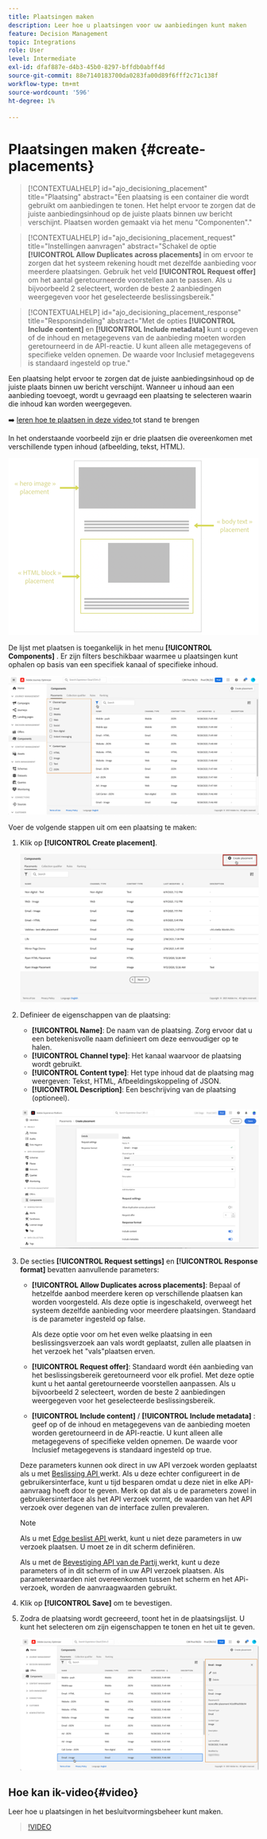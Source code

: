 ```yaml
---
title: Plaatsingen maken
description: Leer hoe u plaatsingen voor uw aanbiedingen kunt maken
feature: Decision Management
topic: Integrations
role: User
level: Intermediate
exl-id: dfaf887e-d4b3-45b0-8297-bffdb0abff4d
source-git-commit: 88e7140183700da0283fa00d89f6fff2c71c138f
workflow-type: tm+mt
source-wordcount: '596'
ht-degree: 1%

---
```


# Plaatsingen maken {#create-placements}

>[!CONTEXTUALHELP]
>id="ajo_decisioning_placement"
>title="Plaatsing"
>abstract="Een plaatsing is een container die wordt gebruikt om aanbiedingen te tonen. Het helpt ervoor te zorgen dat de juiste aanbiedingsinhoud op de juiste plaats binnen uw bericht verschijnt. Plaatsen worden gemaakt via het menu &quot;Componenten&quot;."

>[!CONTEXTUALHELP]
>id="ajo_decisioning_placement_request"
>title="Instellingen aanvragen"
>abstract="Schakel de optie **[!UICONTROL Allow Duplicates across placements]** in om ervoor te zorgen dat het systeem rekening houdt met dezelfde aanbieding voor meerdere plaatsingen. Gebruik het veld **[!UICONTROL Request offer]** om het aantal geretourneerde voorstellen aan te passen. Als u bijvoorbeeld 2 selecteert, worden de beste 2 aanbiedingen weergegeven voor het geselecteerde beslissingsbereik."

>[!CONTEXTUALHELP]
>id="ajo_decisioning_placement_response"
>title="Responsindeling"
>abstract="Met de opties **[!UICONTROL Include content]** en **[!UICONTROL Include metadata]** kunt u opgeven of de inhoud en metagegevens van de aanbieding moeten worden geretourneerd in de API-reactie. U kunt alleen alle metagegevens of specifieke velden opnemen. De waarde voor Inclusief metagegevens is standaard ingesteld op true."

Een plaatsing helpt ervoor te zorgen dat de juiste aanbiedingsinhoud op de juiste plaats binnen uw bericht verschijnt. Wanneer u inhoud aan een aanbieding toevoegt, wordt u gevraagd een plaatsing te selecteren waarin die inhoud kan worden weergegeven.

➡️ [ leren hoe te plaatsen in deze video ](#video) tot stand te brengen

In het onderstaande voorbeeld zijn er drie plaatsen die overeenkomen met verschillende typen inhoud (afbeelding, tekst, HTML).

![](../assets/offers_placement_schema.png)

De lijst met plaatsen is toegankelijk in het menu **[!UICONTROL Components]** . Er zijn filters beschikbaar waarmee u plaatsingen kunt ophalen op basis van een specifiek kanaal of specifieke inhoud.

![](../assets/placements_filter.png)

Voer de volgende stappen uit om een plaatsing te maken:

1. Klik op **[!UICONTROL Create placement]**.

   ![](../assets/offers_placement_creation.png)

1. Definieer de eigenschappen van de plaatsing:

   * **[!UICONTROL Name]**: De naam van de plaatsing. Zorg ervoor dat u een betekenisvolle naam definieert om deze eenvoudiger op te halen.
   * **[!UICONTROL Channel type]**: Het kanaal waarvoor de plaatsing wordt gebruikt.
   * **[!UICONTROL Content type]**: Het type inhoud dat de plaatsing mag weergeven: Tekst, HTML, Afbeeldingskoppeling of JSON.
   * **[!UICONTROL Description]**: Een beschrijving van de plaatsing (optioneel).

   ![](../assets/offers_placement_creation_properties.png)

1. De secties **[!UICONTROL Request settings]** en **[!UICONTROL Response format]** bevatten aanvullende parameters:

   * **[!UICONTROL Allow Duplicates across placements]**: Bepaal of hetzelfde aanbod meerdere keren op verschillende plaatsen kan worden voorgesteld. Als deze optie is ingeschakeld, overweegt het systeem dezelfde aanbieding voor meerdere plaatsingen. Standaard is de parameter ingesteld op false.

     Als deze optie voor om het even welke plaatsing in een beslissingsverzoek aan vals wordt geplaatst, zullen alle plaatsen in het verzoek het &quot;vals&quot;plaatsen erven.

   * **[!UICONTROL Request offer]**: Standaard wordt één aanbieding van het beslissingsbereik geretourneerd voor elk profiel. Met deze optie kunt u het aantal geretourneerde voorstellen aanpassen. Als u bijvoorbeeld 2 selecteert, worden de beste 2 aanbiedingen weergegeven voor het geselecteerde beslissingsbereik.

   * **[!UICONTROL Include content]** / **[!UICONTROL Include metadata]** : geef op of de inhoud en metagegevens van de aanbieding moeten worden geretourneerd in de API-reactie. U kunt alleen alle metagegevens of specifieke velden opnemen. De waarde voor Inclusief metagegevens is standaard ingesteld op true.

   Deze parameters kunnen ook direct in uw API verzoek worden geplaatst als u met [ Beslissing API ](https://experienceleague.adobe.com/docs/journey-optimizer/using/offer-decisioning/api-reference/offer-delivery-api/decisioning-api.html) werkt. Als u deze echter configureert in de gebruikersinterface, kunt u tijd besparen omdat u deze niet in elke API-aanvraag hoeft door te geven. Merk op dat als u de parameters zowel in gebruikersinterface als het API verzoek vormt, de waarden van het API verzoek over degenen van de interface zullen prevaleren.

   >[!NOTE]
   >
   >Als u met [ Edge beslist API ](https://experienceleague.adobe.com/docs/journey-optimizer/using/offer-decisioning/api-reference/offer-delivery-api/edge-decisioning-api.html?) werkt, kunt u niet deze parameters in uw verzoek plaatsen. U moet ze in dit scherm definiëren.
   >
   >Als u met de [ Bevestiging API van de Partij ](../api-reference/offer-delivery-api/batch-decisioning-api.md) werkt, kunt u deze parameters of in dit scherm of in uw API verzoek plaatsen. Als parameterwaarden niet overeenkomen tussen het scherm en het APi-verzoek, worden de aanvraagwaarden gebruikt.

1. Klik op **[!UICONTROL Save]** om te bevestigen.

1. Zodra de plaatsing wordt gecreeerd, toont het in de plaatsingslijst. U kunt het selecteren om zijn eigenschappen te tonen en het uit te geven.

   ![](../assets/placement_created.png)

## Hoe kan ik-video{#video}

Leer hoe u plaatsingen in het besluitvormingsbeheer kunt maken.

>[!VIDEO](https://video.tv.adobe.com/v/329372?quality=12)

